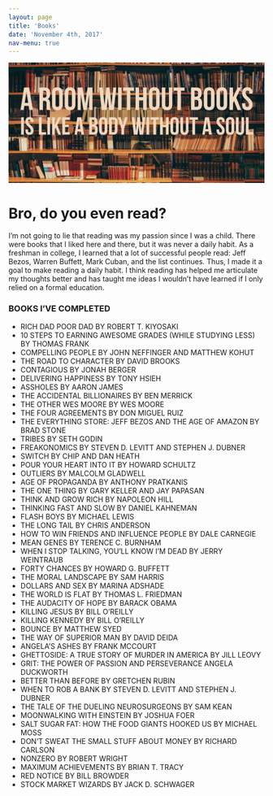 ```yaml
---
layout: page
title: 'Books'
date: 'November 4th, 2017'
nav-menu: true
---
```


<p align="center">
  <img src="assets/images/books3.jpg">
</p>

# Bro, do you even read?
I’m not going to lie that reading was my passion since I was a child. There were books that I liked here and there, but it was never a daily habit. As a freshman in college, I learned that a lot of successful people read: Jeff Bezos, Warren Buffett, Mark Cuban, and the list continues. Thus, I made it a goal to make reading a daily habit. I think reading has helped me articulate my thoughts better and has taught me ideas I wouldn’t have learned if I only relied on a formal education.

### BOOKS I’VE COMPLETED
+ RICH DAD POOR DAD BY ROBERT T. KIYOSAKI
+ 10 STEPS TO EARNING AWESOME GRADES (WHILE STUDYING LESS) BY THOMAS FRANK
+ COMPELLING PEOPLE BY JOHN NEFFINGER AND MATTHEW KOHUT
+ THE ROAD TO CHARACTER BY DAVID BROOKS
+ CONTAGIOUS BY JONAH BERGER
+ DELIVERING HAPPINESS BY TONY HSIEH
+ ASSHOLES BY AARON JAMES
+ THE ACCIDENTAL BILLIONAIRES BY BEN MERRICK
+ THE OTHER WES MOORE BY WES MOORE
+ THE FOUR AGREEMENTS BY DON MIGUEL RUIZ
+ THE EVERYTHING STORE: JEFF BEZOS AND THE AGE OF AMAZON BY BRAD STONE
+ TRIBES BY SETH GODIN
+ FREAKONOMICS BY STEVEN D. LEVITT AND STEPHEN J. DUBNER
+ SWITCH BY CHIP AND DAN HEATH
+ POUR YOUR HEART INTO IT BY HOWARD SCHULTZ
+ OUTLIERS BY MALCOLM GLADWELL
+ AGE OF PROPAGANDA BY ANTHONY PRATKANIS
+ THE ONE THING BY GARY KELLER AND JAY PAPASAN
+ THINK AND GROW RICH BY NAPOLEON HILL
+ THINKING FAST AND SLOW BY DANIEL KAHNEMAN
+ FLASH BOYS BY MICHAEL LEWIS
+ THE LONG TAIL BY CHRIS ANDERSON
+ HOW TO WIN FRIENDS AND INFLUENCE PEOPLE BY DALE CARNEGIE
+ MEAN GENES BY TERENCE C. BURNHAM
+ WHEN I STOP TALKING, YOU’LL KNOW I’M DEAD BY JERRY WEINTRAUB
+ FORTY CHANCES BY HOWARD G. BUFFETT
+ THE MORAL LANDSCAPE BY SAM HARRIS
+ DOLLARS AND SEX BY MARINA ADSHADE
+ THE WORLD IS FLAT BY THOMAS L. FRIEDMAN
+ THE AUDACITY OF HOPE BY BARACK OBAMA
+ KILLING JESUS BY BILL O’REILLY
+ KILLING KENNEDY BY BILL O’REILLY
+ BOUNCE BY MATTHEW SYED
+ THE WAY OF SUPERIOR MAN BY DAVID DEIDA
+ ANGELA’S ASHES BY FRANK MCCOURT
+ GHETTOSIDE: A TRUE STORY OF MURDER IN AMERICA BY JILL LEOVY
+ GRIT: THE POWER OF PASSION AND PERSEVERANCE ANGELA DUCKWORTH
+ BETTER THAN BEFORE BY GRETCHEN RUBIN
+ WHEN TO ROB A BANK BY STEVEN D. LEVITT AND STEPHEN J. DUBNER
+ THE TALE OF THE DUELING NEUROSURGEONS BY SAM KEAN
+ MOONWALKING WITH EINSTEIN BY JOSHUA FOER
+ SALT SUGAR FAT: HOW THE FOOD GIANTS HOOKED US BY MICHAEL MOSS
+ DON’T SWEAT THE SMALL STUFF ABOUT MONEY BY RICHARD CARLSON
+ NONZERO BY ROBERT WRIGHT
+ MAXIMUM ACHIEVEMENTS BY BRIAN T. TRACY
+ RED NOTICE BY BILL BROWDER
+ STOCK MARKET WIZARDS BY JACK D. SCHWAGER
